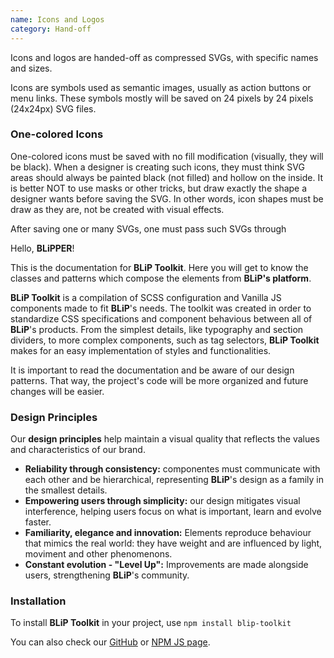 ```yaml
---
name: Icons and Logos
category: Hand-off
---
```


Icons and logos are handed-off as compressed SVGs, with specific names and sizes.

Icons are symbols used as semantic images, usually as action buttons or menu links. These symbols mostly will be saved on 24 pixels by 24 pixels (24x24px) SVG files.

<h3> One-colored Icons </h3>

One-colored icons must be saved with no fill modification (visually, they will be black). When a designer is creating such icons, they must think SVG areas should always be painted black (not filled) and hollow on the inside. It is better NOT to use masks or other tricks, but draw exactly the shape a designer wants before saving the SVG. In other words, icon shapes must be draw as they are, not be created with visual effects.

After saving one or many SVGs, one must pass such SVGs through


Hello, **BLiPPER**!

This is the documentation for **BLiP Toolkit**. Here you will get to know the classes and patterns which compose the elements from **BLiP's platform**.

**BLiP Toolkit** is a compilation of SCSS configuration and Vanilla JS components made to fit **BLiP**'s needs. The toolkit was created in order to standardize CSS specifications and component behavious between all of **BLiP**'s products. From the simplest details, like typography and section dividers, to more complex components, such as tag selectors, **BLiP Toolkit** makes for an easy implementation of styles and functionalities.

It is important to read the documentation and be aware of our design patterns. That way, the project's code will be more organized and future changes will be easier.


<h3> Design Principles </h3>

Our **design principles** help maintain a visual quality that reflects the values and characteristics of our brand.

- **Reliability through consistency:** componentes must communicate with each other and be hierarchical, representing **BLiP**'s design as a family in the smallest details.
- **Empowering users through simplicity:** our design mitigates visual interference, helping users focus on what is important, learn and evolve faster.
- **Familiarity, elegance and innovation:** Elements reproduce behaviour that mimics the real world: they have weight and are influenced by light, moviment and other phenomenons.
- **Constant evolution - "Level Up":** Improvements are made alongside users, strengthening **BLiP**'s community.


<h3> Installation </h3>

To install **BLiP Toolkit** in your project, use ```npm install blip-toolkit```

You can also check our [GitHub](https://github.com/takenet/blip-toolkit) or [NPM JS page](https://www.npmjs.com/package/blip-toolkit).

